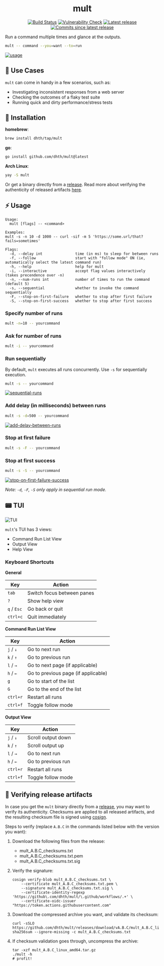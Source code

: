<p align="center">
  <h1 align="center">mult</h1>
  <p align="center">
    <a href="https://github.com/dhth/mult/actions/workflows/main.yml"><img alt="Build Status" src="https://img.shields.io/github/actions/workflow/status/dhth/mult/main.yml?style=flat-square"></a>
    <a href="https://github.com/dhth/mult/actions/workflows/vulncheck.yml"><img alt="Vulnerability Check" src="https://img.shields.io/github/actions/workflow/status/dhth/mult/vulncheck.yml?style=flat-square&label=vulncheck"></a>
    <a href="https://github.com/dhth/mult/releases/latest"><img alt="Latest release" src="https://img.shields.io/github/release/dhth/mult.svg?style=flat-square"></a>
    <a href="https://github.com/dhth/mult/releases/latest"><img alt="Commits since latest release" src="https://img.shields.io/github/commits-since/dhth/mult/latest?style=flat-square"></a>
  </p>
</p>

Run a command multiple times and glance at the outputs.

```bash
mult -- command --you=want --to=run
```

[![usage](https://asciinema.org/a/E06efxcFkA4RSSTI7keeUtFqp.svg)](https://asciinema.org/a/E06efxcFkA4RSSTI7keeUtFqp)

🧰 Use Cases
---

`mult` can come in handy in a few scenarios, such as:

- Investigating inconsistent responses from a web server
- Checking the outcomes of a flaky test suite
- Running quick and dirty performance/stress tests

💾 Installation
---

**homebrew**:

```sh
brew install dhth/tap/mult
```

**go**:

```sh
go install github.com/dhth/mult@latest
```

**Arch Linux**:

```sh
yay -S mult
```

Or get a binary directly from a
[release](https://github.com/dhth/mult/releases). Read more about verifying the
authenticity of released artifacts [here](#-verifying-release-artifacts).

⚡️ Usage
---

```text
Usage:
  mult [flags] -- <command>

Examples:
mult -s -n 10 -d 1000 -- curl -sif -m 5 'https://some.url/that?fails=sometimes'

Flags:
  -d, --delay int               time (in ms) to sleep for between runs
  -f, --follow                  start with "follow mode" ON (ie, automatically select the latest command run)
  -h, --help                    help for mult
  -i, --interactive             accept flag values interactively (takes precendence over -n)
  -n, --num-runs int            number of times to run the command (default 5)
  -s, --sequential              whether to invoke the command sequentially
  -F, --stop-on-first-failure   whether to stop after first failure
  -S, --stop-on-first-success   whether to stop after first success
```

### Specify number of runs

```bash
mult -n=10 -- yourcommand
```

### Ask for number of runs

```bash
mult -i -- yourcommand
```

### Run sequentially

By default, `mult` executes all runs concurrently. Use `-s` for sequentially
execution.

```bash
mult -s -- yourcommand
```

[![sequential-runs](https://asciinema.org/a/1AeDGwgIF7bJ7QcV73Zhgqkb3.svg)](https://asciinema.org/a/1AeDGwgIF7bJ7QcV73Zhgqkb3)

### Add delay (in milliseconds) between runs

```bash
mult -s -d=500 -- yourcommand
```

[![add-delay-between-runs](https://asciinema.org/a/vdGk7tf5sXYFZyb77PmN7ciaG.svg)](https://asciinema.org/a/vdGk7tf5sXYFZyb77PmN7ciaG)

### Stop at first failure

```bash
mult -s -F -- yourcommand
```

### Stop at first success

```bash
mult -s -S -- yourcommand
```

[![stop-on-first-failure-success](https://asciinema.org/a/IeasGG4AVDLlLfTxKqETjskDD.svg)](https://asciinema.org/a/IeasGG4AVDLlLfTxKqETjskDD)

*Note: `-d`, `-F`, `-S` only apply in sequential run mode.*

📟 TUI
---

![TUI](https://tools.dhruvs.space/images/mult/v0-3-0/tui.png)

`mult`'s TUI has 3 views:
- Command Run List View
- Output View
- Help View

### Keyboard Shortcuts

**General**

| Key         | Action                     |
|-------------|----------------------------|
| `tab`       | Switch focus between panes |
| `?`         | Show help view             |
| `q` / `Esc` | Go back or quit            |
| `ctrl+c`    | Quit immediately           |

**Command Run List View**

| Key       | Action                              |
|-----------|-------------------------------------|
| `j` / `↓` | Go to next run                      |
| `k` / `↑` | Go to previous run                  |
| `l` / `→` | Go to next page (if applicable)     |
| `h` / `←` | Go to previous page (if applicable) |
| `g`       | Go to start of the list             |
| `G`       | Go to the end of the list           |
| `ctrl+r`  | Restart all runs                    |
| `ctrl+f`  | Toggle follow mode                  |

**Output View**

| Key       | Action             |
|-----------|--------------------|
| `j` / `↓` | Scroll output down |
| `k` / `↑` | Scroll output up   |
| `l` / `→` | Go to next run     |
| `h` / `←` | Go to previous run |
| `ctrl+r`  | Restart all runs   |
| `ctrl+f`  | Toggle follow mode |

🔐 Verifying release artifacts
---

In case you get the `mult` binary directly from a
[release](https://github.com/dhth/mult/releases), you may want to verify its
authenticity. Checksums are applied to all released artifacts, and the resulting
checksum file is signed using
[cosign](https://docs.sigstore.dev/cosign/installation/).

Steps to verify (replace `A.B.C` in the commands listed below with the version
you want):

1. Download the following files from the release:

    - mult_A.B.C_checksums.txt
    - mult_A.B.C_checksums.txt.pem
    - mult_A.B.C_checksums.txt.sig

2. Verify the signature:

   ```shell
   cosign verify-blob mult_A.B.C_checksums.txt \
       --certificate mult_A.B.C_checksums.txt.pem \
       --signature mult_A.B.C_checksums.txt.sig \
       --certificate-identity-regexp 'https://github\.com/dhth/mult/\.github/workflows/.+' \
       --certificate-oidc-issuer "https://token.actions.githubusercontent.com"
   ```

3. Download the compressed archive you want, and validate its checksum:

   ```shell
   curl -sSLO https://github.com/dhth/mult/releases/download/vA.B.C/mult_A.B.C_linux_amd64.tar.gz
   sha256sum --ignore-missing -c mult_A.B.C_checksums.txt
   ```

3. If checksum validation goes through, uncompress the archive:

   ```shell
   tar -xzf mult_A.B.C_linux_amd64.tar.gz
   ./mult -h
   # profit!
   ```
